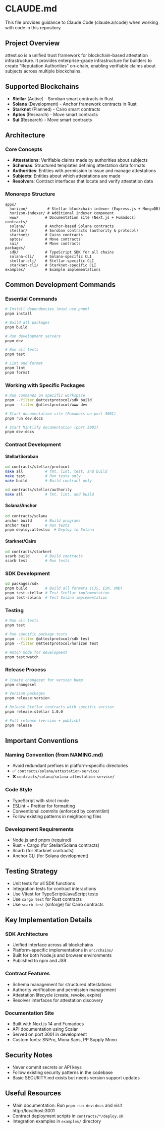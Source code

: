 # CLAUDE.md

This file provides guidance to Claude Code (claude.ai/code) when working with code in this repository.

## Project Overview

attest.so is a unified trust framework for blockchain-based attestation infrastructure. It provides enterprise-grade infrastructure for builders to create "Reputation Authorities" on-chain, enabling verifiable claims about subjects across multiple blockchains.

## Supported Blockchains

- **Stellar** (Active) - Soroban smart contracts in Rust
- **Solana** (Development) - Anchor framework contracts in Rust
- **Starknet** (Planned) - Cairo smart contracts
- **Aptos** (Research) - Move smart contracts
- **Sui** (Research) - Move smart contracts

## Architecture

### Core Concepts
- **Attestations**: Verifiable claims made by authorities about subjects
- **Schemas**: Structured templates defining attestation data formats
- **Authorities**: Entities with permission to issue and manage attestations
- **Subjects**: Entities about which attestations are made
- **Resolvers**: Contract interfaces that locate and verify attestation data

### Monorepo Structure
```
apps/
  horizon/         # Stellar blockchain indexer (Express.js + MongoDB)
  horizon-indexer/ # Additional indexer component
  www/            # Documentation site (Next.js + Fumadocs)
contracts/
  solana/         # Anchor-based Solana contracts
  stellar/        # Soroban contracts (authority & protocol)
  starknet/       # Cairo contracts
  aptos/          # Move contracts
  sui/            # Move contracts
packages/
  sdk/            # TypeScript SDK for all chains
  solana-cli/     # Solana-specific CLI
  stellar-cli/    # Stellar-specific CLI
  starknet-cli/   # Starknet-specific CLI
examples/         # Example implementations
```

## Common Development Commands

### Essential Commands
```bash
# Install dependencies (must use pnpm)
pnpm install

# Build all packages
pnpm build

# Run development servers
pnpm dev

# Run all tests
pnpm test

# Lint and format
pnpm lint
pnpm format
```

### Working with Specific Packages
```bash
# Run commands on specific workspace
pnpm --filter @attestprotocol/sdk build
pnpm --filter @attestprotocol/www dev

# Start documentation site (Fumadocs on port 3001)
pnpm run dev:docs

# Start Mintlify documentation (port 3001)
pnpm dev:docs
```

### Contract Development

#### Stellar/Soroban
```bash
cd contracts/stellar/protocol
make all          # fmt, lint, test, and build
make test         # Run tests only
make build        # Build contract only

cd contracts/stellar/authority
make all          # fmt, lint, and build
```

#### Solana/Anchor
```bash
cd contracts/solana
anchor build      # Build programs
anchor test       # Run tests
pnpm deploy:attestso  # Deploy to Solana
```

#### Starknet/Cairo
```bash
cd contracts/starknet
scarb build       # Build contracts
scarb test        # Run tests
```

### SDK Development
```bash
cd packages/sdk
pnpm build        # Build all formats (CJS, ESM, UMD)
pnpm test-stellar # Test Stellar implementation
pnpm test-solana  # Test Solana implementation
```

### Testing
```bash
# Run all tests
pnpm test

# Run specific package tests
pnpm --filter @attestprotocol/sdk test
pnpm --filter @attestprotocol/horizon test

# Watch mode for development
pnpm test:watch
```

### Release Process
```bash
# Create changeset for version bump
pnpm changeset

# Version packages
pnpm release:version

# Release Stellar contracts with specific version
pnpm release:stellar 1.0.0

# Full release (version + publish)
pnpm release
```

## Important Conventions

### Naming Convention (from NAMING.md)
- Avoid redundant prefixes in platform-specific directories
- ✅ `contracts/solana/attestation-service/`
- ❌ `contracts/solana/solana-attestation-service/`

### Code Style
- TypeScript with strict mode
- ESLint + Prettier for formatting
- Conventional commits (enforced by commitlint)
- Follow existing patterns in neighboring files

### Development Requirements
- Node.js and pnpm (required)
- Rust + Cargo (for Stellar/Solana contracts)
- Scarb (for Starknet contracts)
- Anchor CLI (for Solana development)

## Testing Strategy

- Unit tests for all SDK functions
- Integration tests for contract interactions
- Use Vitest for TypeScript/JavaScript tests
- Use `cargo test` for Rust contracts
- Use `scarb test` (snforge) for Cairo contracts

## Key Implementation Details

### SDK Architecture
- Unified interface across all blockchains
- Platform-specific implementations in `src/chains/`
- Built for both Node.js and browser environments
- Published to npm and JSR

### Contract Features
- Schema management for structured attestations
- Authority verification and permission management
- Attestation lifecycle (create, revoke, expire)
- Resolver interfaces for attestation discovery

### Documentation Site
- Built with Next.js 14 and Fumadocs
- API documentation using Scalar
- Served on port 3001 in development
- Custom fonts: SNPro, Mona Sans, PP Supply Mono

## Security Notes
- Never commit secrets or API keys
- Follow existing security patterns in the codebase
- Basic SECURITY.md exists but needs version support updates

## Useful Resources
- Main documentation: Run `pnpm run dev:docs` and visit http://localhost:3001
- Contract deployment scripts in `contracts/*/deploy.sh`
- Integration examples in `examples/` directory